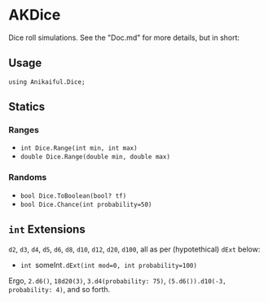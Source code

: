 # AKDice

Dice roll simulations. See the "Doc.md" for more details, but in short:

## Usage

`using Anikaiful.Dice;`

## Statics

### Ranges
* `int Dice.Range(int min, int max)`
* `double Dice.Range(double min, double max)`

### Randoms
* `bool Dice.ToBoolean(bool? tf)`
* `bool Dice.Chance(int probability=50)`

## `int` Extensions
`d2`, `d3`, `d4`, `d5`, `d6`, `d8`, `d10`, `d12`, `d20`, `d100`, all as per (hypotethical) `dExt` below:

* `int `someInt`.dExt(int mod=0, int probability=100)`

Ergo, `2.d6()`, `18d20(3)`, `3.d4(probability: 75)`, `(5.d6()).d10(-3, probability: 4)`, and so forth.
